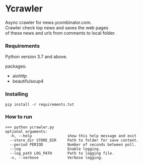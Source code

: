 # Ycrawler
Async crawler for news.ycombinator.com.<br>
Crawler check top news and saves the web pages <br>of these news and urls from comments to local folder.

### Requirements
Python version 3.7 and above.

packages:
* aiohttp
* beautifulsoup4

### Installing
```
pip install -r requirements.txt
```

### How to run
```
>>> python ycrawler.py
optional arguments:
  -h, --help                show this help message and exit
  --store_dir STORE_DIR     Path to folder for save content.
  --period PERIOD           Number of seconds between poll.
  --log                     Enable logging.
  --log_path LOG_PATH       Path to logging file.
  -v, --verbose             Verbose logging.
```
